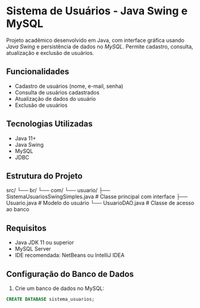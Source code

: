 # Sistema de Usuários - Java Swing e MySQL

Projeto acadêmico desenvolvido em Java, com interface gráfica usando *Java Swing* e persistência de dados no *MySQL*. Permite cadastro, consulta, atualização e exclusão de usuários.

## Funcionalidades

- Cadastro de usuários (nome, e-mail, senha)
- Consulta de usuários cadastrados
- Atualização de dados do usuário
- Exclusão de usuários

## Tecnologias Utilizadas

- Java 11+
- Java Swing
- MySQL
- JDBC

## Estrutura do Projeto
src/
└── br/
└── com/
└── usuario/
├── SistemaUsuariosSwingSimples.java  # Classe principal com interface
├── Usuario.java                     # Modelo do usuário
└── UsuarioDAO.java                  # Classe de acesso ao banco

## Requisitos

- Java JDK 11 ou superior
- MySQL Server
- IDE recomendada: NetBeans ou IntelliJ IDEA

## Configuração do Banco de Dados

1. Crie um banco de dados no MySQL:
```sql
CREATE DATABASE sistema_usuarios;
